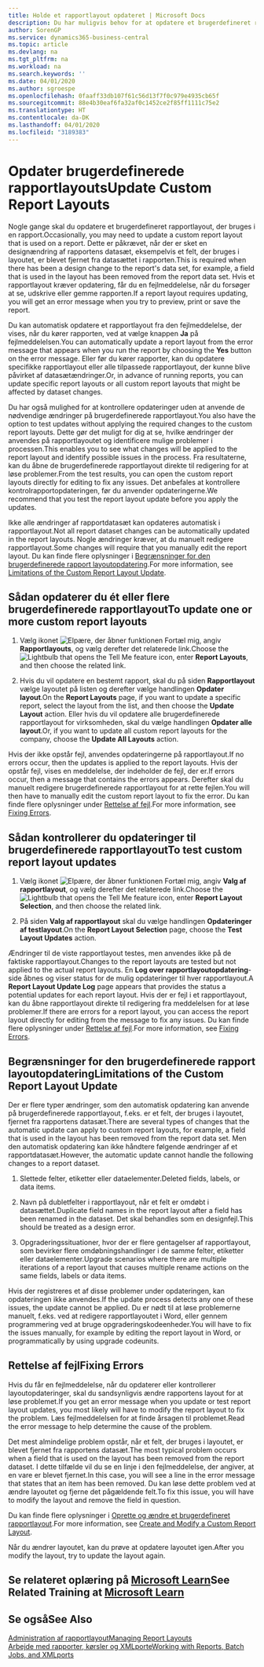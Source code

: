 ```yaml
---
title: Holde et rapportlayout opdateret | Microsoft Docs
description: Du har muligvis behov for at opdatere et brugerdefineret rapportlayout, der bruges i en rapport. Dette er påkrævet, når der er sket en designændring af rapportens datasæt, eksempelvis et felt, der bruges i layoutet, er blevet fjernet fra datasættet i rapporten.
author: SorenGP
ms.service: dynamics365-business-central
ms.topic: article
ms.devlang: na
ms.tgt_pltfrm: na
ms.workload: na
ms.search.keywords: ''
ms.date: 04/01/2020
ms.author: sgroespe
ms.openlocfilehash: 0faaff33db107f61c56d13f7f0c979e4935cb65f
ms.sourcegitcommit: 88e4b30eaf6fa32af0c1452ce2f85ff1111c75e2
ms.translationtype: HT
ms.contentlocale: da-DK
ms.lasthandoff: 04/01/2020
ms.locfileid: "3189383"
---
```

# <a name="update-custom-report-layouts"></a><span data-ttu-id="13586-104">Opdater brugerdefinerede rapportlayouts</span><span class="sxs-lookup"><span data-stu-id="13586-104">Update Custom Report Layouts</span></span>
<span data-ttu-id="13586-105">Nogle gange skal du opdatere et brugerdefineret rapportlayout, der bruges i en rapport.</span><span class="sxs-lookup"><span data-stu-id="13586-105">Occasionally, you may need to update a custom report layout that is used on a report.</span></span> <span data-ttu-id="13586-106">Dette er påkrævet, når der er sket en designændring af rapportens datasæt, eksempelvis et felt, der bruges i layoutet, er blevet fjernet fra datasættet i rapporten.</span><span class="sxs-lookup"><span data-stu-id="13586-106">This is required when there has been a design change to the report's data set, for example, a field that is used in the layout has been removed from the report data set.</span></span> <span data-ttu-id="13586-107">Hvis et rapportlayout kræver opdatering, får du en fejlmeddelelse, når du forsøger at se, udskrive eller gemme rapporten.</span><span class="sxs-lookup"><span data-stu-id="13586-107">If a report layout requires updating, you will get an error message when you try to preview, print or save the report.</span></span>  

<span data-ttu-id="13586-108">Du kan automatisk opdatere et rapportlayout fra den fejlmeddelelse, der vises, når du kører rapporten, ved at vælge knappen **Ja** på fejlmeddelelsen.</span><span class="sxs-lookup"><span data-stu-id="13586-108">You can automatically update a report layout from the error message that appears when you run the report by choosing the **Yes** button on the error message.</span></span> <span data-ttu-id="13586-109">Eller før du kører rapporter, kan du opdatere specifikke rapportlayout eller alle tilpassede rapportlayout, der kunne blive påvirket af datasætændringer.</span><span class="sxs-lookup"><span data-stu-id="13586-109">Or, in advance of running reports, you can update specific report layouts or all custom report layouts that might be affected by dataset changes.</span></span>  

<span data-ttu-id="13586-110">Du har også mulighed for at kontrollere opdateringer uden at anvende de nødvendige ændringer på brugerdefinerede rapportlayout.</span><span class="sxs-lookup"><span data-stu-id="13586-110">You also have the option to test updates without applying the required changes to the custom report layouts.</span></span> <span data-ttu-id="13586-111">Dette gør det muligt for dig at se, hvilke ændringer der anvendes på rapportlayoutet og identificere mulige problemer i processen.</span><span class="sxs-lookup"><span data-stu-id="13586-111">This enables you to see what changes will be applied to the report layout and identify possible issues in the process.</span></span> <span data-ttu-id="13586-112">Fra resultaterne, kan du åbne de brugerdefinerede rapportlayout direkte til redigering for at løse problemer.</span><span class="sxs-lookup"><span data-stu-id="13586-112">From the test results, you can open the custom report layouts directly for editing to fix any issues.</span></span> <span data-ttu-id="13586-113">Det anbefales at kontrollere kontrolrapportopdateringen, før du anvender opdateringerne.</span><span class="sxs-lookup"><span data-stu-id="13586-113">We recommend that you test the report layout update before you apply the updates.</span></span>  

<span data-ttu-id="13586-114">Ikke alle ændringer af rapportdatasæt kan opdateres automatisk i rapportlayout.</span><span class="sxs-lookup"><span data-stu-id="13586-114">Not all report dataset changes can be automatically updated in the report layouts.</span></span> <span data-ttu-id="13586-115">Nogle ændringer kræver, at du manuelt redigere rapportlayout.</span><span class="sxs-lookup"><span data-stu-id="13586-115">Some changes will require that you manually edit the report layout.</span></span> <span data-ttu-id="13586-116">Du kan finde flere oplysninger i [Begrænsninger for den brugerdefinerede rapport layoutopdatering](ui-update-report-layouts.md#UpdateLimitations).</span><span class="sxs-lookup"><span data-stu-id="13586-116">For more information, see [Limitations of the Custom Report Layout Update](ui-update-report-layouts.md#UpdateLimitations).</span></span>  

## <a name="to-update-one-or-more-custom-report-layouts"></a><span data-ttu-id="13586-117">Sådan opdaterer du ét eller flere brugerdefinerede rapportlayout</span><span class="sxs-lookup"><span data-stu-id="13586-117">To update one or more custom report layouts</span></span>  

1.  <span data-ttu-id="13586-118">Vælg ikonet ![Elpære, der åbner funktionen Fortæl mig](media/ui-search/search_small.png "Fortæl mig, hvad du vil foretage dig"), angiv **Rapportlayouts**, og vælg derefter det relaterede link.</span><span class="sxs-lookup"><span data-stu-id="13586-118">Choose the ![Lightbulb that opens the Tell Me feature](media/ui-search/search_small.png "Tell me what you want to do") icon, enter **Report Layouts**, and then choose the related link.</span></span>  

2.  <span data-ttu-id="13586-119">Hvis du vil opdatere en bestemt rapport, skal du på siden **Rapportlayout** vælge layoutet på listen og derefter vælge handlingen **Opdater layout**.</span><span class="sxs-lookup"><span data-stu-id="13586-119">On the **Report Layouts** page, if you want to update a specific report, select the layout from the list, and then choose the **Update Layout** action.</span></span> <span data-ttu-id="13586-120">Eller hvis du vil opdatere alle brugerdefinerede rapportlayout for virksomheden, skal du vælge handlingen **Opdater alle layout**.</span><span class="sxs-lookup"><span data-stu-id="13586-120">Or, if you want to update all custom report layouts for the company, choose the **Update All Layouts** action.</span></span>  

<span data-ttu-id="13586-121">Hvis der ikke opstår fejl, anvendes opdateringerne på rapportlayout.</span><span class="sxs-lookup"><span data-stu-id="13586-121">If no errors occur, then the updates is applied to the report layouts.</span></span> <span data-ttu-id="13586-122">Hvis der opstår fejl, vises en meddelelse, der indeholder de fejl, der er.</span><span class="sxs-lookup"><span data-stu-id="13586-122">If errors occur, then a message that contains the errors appears.</span></span> <span data-ttu-id="13586-123">Derefter skal du manuelt redigere brugerdefinerede rapportlayout for at rette fejlen.</span><span class="sxs-lookup"><span data-stu-id="13586-123">You will then have to manually edit the custom report layout to fix the error.</span></span> <span data-ttu-id="13586-124">Du kan finde flere oplysninger under [Rettelse af fejl](ui-update-report-layouts.md#FixErrors).</span><span class="sxs-lookup"><span data-stu-id="13586-124">For more information, see [Fixing Errors](ui-update-report-layouts.md#FixErrors).</span></span>  

## <a name="to-test-custom-report-layout-updates"></a><span data-ttu-id="13586-125">Sådan kontrollerer du opdateringer til brugerdefinerede rapportlayout</span><span class="sxs-lookup"><span data-stu-id="13586-125">To test custom report layout updates</span></span>  

1.  <span data-ttu-id="13586-126">Vælg ikonet ![Elpære, der åbner funktionen Fortæl mig](media/ui-search/search_small.png "Fortæl mig, hvad du vil foretage dig"), angiv **Valg af rapportlayout**, og vælg derefter det relaterede link.</span><span class="sxs-lookup"><span data-stu-id="13586-126">Choose the ![Lightbulb that opens the Tell Me feature](media/ui-search/search_small.png "Tell me what you want to do") icon, enter **Report Layout Selection**, and then choose the related link.</span></span>  

2.  <span data-ttu-id="13586-127">På siden **Valg af rapportlayout** skal du vælge handlingen **Opdateringer af testlayout**.</span><span class="sxs-lookup"><span data-stu-id="13586-127">On the **Report Layout Selection** page, choose the **Test Layout Updates** action.</span></span>  

 <span data-ttu-id="13586-128">Ændringer til de viste rapportlayout testes, men anvendes ikke på de faktiske rapportlayout.</span><span class="sxs-lookup"><span data-stu-id="13586-128">Changes to the report layouts are tested but not applied to the actual report layouts.</span></span> <span data-ttu-id="13586-129">En **Log over rapportlayoutopdatering**-side åbnes og viser status for de mulig opdateringer til hver rapportlayout.</span><span class="sxs-lookup"><span data-stu-id="13586-129">A **Report Layout Update Log** page appears that provides the status a potential updates for each report layout.</span></span> <span data-ttu-id="13586-130">Hvis der er fejl i et rapportlayout, kan du åbne rapportlayout direkte til redigering fra meddelelsen for at løse problemer.</span><span class="sxs-lookup"><span data-stu-id="13586-130">If there are errors for a report layout, you can access the report layout directly for editing from the message to fix any issues.</span></span> <span data-ttu-id="13586-131">Du kan finde flere oplysninger under [Rettelse af fejl](ui-update-report-layouts.md#FixErrors).</span><span class="sxs-lookup"><span data-stu-id="13586-131">For more information, see [Fixing Errors](ui-update-report-layouts.md#FixErrors).</span></span>  

##  <a name="limitations-of-the-custom-report-layout-update"></a><a name="UpdateLimitations"></a> <span data-ttu-id="13586-132">Begrænsninger for den brugerdefinerede rapport layoutopdatering</span><span class="sxs-lookup"><span data-stu-id="13586-132">Limitations of the Custom Report Layout Update</span></span>  
 <span data-ttu-id="13586-133">Der er flere typer ændringer, som den automatisk opdatering kan anvende på brugerdefinerede rapportlayout, f.eks. er et felt, der bruges i layoutet, fjernet fra rapportens datasæt.</span><span class="sxs-lookup"><span data-stu-id="13586-133">There are several types of changes that the automatic update can apply to custom report layouts, for example, a field that is used in the layout has been removed from the report data set.</span></span> <span data-ttu-id="13586-134">Men den automatisk opdatering kan ikke håndtere følgende ændringer af et rapportdatasæt.</span><span class="sxs-lookup"><span data-stu-id="13586-134">However, the automatic update cannot handle the following changes to a report dataset.</span></span>  

1.  <span data-ttu-id="13586-135">Slettede felter, etiketter eller dataelementer.</span><span class="sxs-lookup"><span data-stu-id="13586-135">Deleted fields, labels, or data items.</span></span>  

2.  <span data-ttu-id="13586-136">Navn på dubletfelter i rapportlayout, når et felt er omdøbt i datasættet.</span><span class="sxs-lookup"><span data-stu-id="13586-136">Duplicate field names in the report layout after a field has been renamed in the dataset.</span></span> <span data-ttu-id="13586-137">Det skal behandles som en designfejl.</span><span class="sxs-lookup"><span data-stu-id="13586-137">This should be treated as a design error.</span></span>  

3.  <span data-ttu-id="13586-138">Opgraderingssituationer, hvor der er flere gentagelser af rapportlayout, som bevirker flere omdøbningshandlinger i de samme felter, etiketter eller dataelementer.</span><span class="sxs-lookup"><span data-stu-id="13586-138">Upgrade scenarios where there are multiple iterations of a report layout that causes multiple rename actions on the same fields, labels or data items.</span></span>  

 <span data-ttu-id="13586-139">Hvis der registreres et af disse problemer under opdateringen, kan opdateringen ikke anvendes.</span><span class="sxs-lookup"><span data-stu-id="13586-139">If the update process detects any one of these issues, the update cannot be applied.</span></span> <span data-ttu-id="13586-140">Du er nødt til at løse problemerne manuelt, f.eks. ved at redigere rapportlayoutet i Word, eller gennem programmering ved at bruge opgraderingskodeenheder.</span><span class="sxs-lookup"><span data-stu-id="13586-140">You will have to fix the issues manually, for example by editing the report layout in Word, or programmatically by using upgrade codeunits.</span></span>  

##  <a name="fixing-errors"></a><a name="FixErrors"></a> <span data-ttu-id="13586-141">Rettelse af fejl</span><span class="sxs-lookup"><span data-stu-id="13586-141">Fixing Errors</span></span>  
 <span data-ttu-id="13586-142">Hvis du får en fejlmeddelelse, når du opdaterer eller kontrollerer layoutopdateringer, skal du sandsynligvis ændre rapportens layout for at løse problemet.</span><span class="sxs-lookup"><span data-stu-id="13586-142">If you get an error message when you update or test report layout updates, you most likely will have to modify the report layout to fix the problem.</span></span> <span data-ttu-id="13586-143">Læs fejlmeddelelsen for at finde årsagen til problemet.</span><span class="sxs-lookup"><span data-stu-id="13586-143">Read the error message to help determine the cause of the problem.</span></span>  

 <span data-ttu-id="13586-144">Det mest almindelige problem opstår, når et felt, der bruges i layoutet, er blevet fjernet fra rapportens datasæt.</span><span class="sxs-lookup"><span data-stu-id="13586-144">The most typical problem occurs when a field that is used on the layout has been removed from the report dataset.</span></span> <span data-ttu-id="13586-145">I dette tilfælde vil du se en linje i den fejlmeddelelse, der angiver, at en vare er blevet fjernet.</span><span class="sxs-lookup"><span data-stu-id="13586-145">In this case, you will see a line in the error message that states that an item has been removed.</span></span> <span data-ttu-id="13586-146">Du kan løse dette problem ved at ændre layoutet og fjerne det pågældende felt.</span><span class="sxs-lookup"><span data-stu-id="13586-146">To fix this issue, you will have to modify the layout and remove the field in question.</span></span>  

 <span data-ttu-id="13586-147">Du kan finde flere oplysninger i [Oprette og ændre et brugerdefineret rapportlayout](ui-how-create-custom-report-layout.md#ModifyCustomLayout).</span><span class="sxs-lookup"><span data-stu-id="13586-147">For more information, see [Create and Modify a Custom Report Layout](ui-how-create-custom-report-layout.md#ModifyCustomLayout).</span></span>  

<span data-ttu-id="13586-148">Når du ændrer layoutet, kan du prøve at opdatere layoutet igen.</span><span class="sxs-lookup"><span data-stu-id="13586-148">After you modify the layout, try to update the layout again.</span></span>  

## <a name="see-related-training-at-microsoft-learn"></a><span data-ttu-id="13586-149">Se relateret oplæring på [Microsoft Learn](/learn/modules/change-documents-dynamics-365-business-central/index)</span><span class="sxs-lookup"><span data-stu-id="13586-149">See Related Training at [Microsoft Learn](/learn/modules/change-documents-dynamics-365-business-central/index)</span></span>

## <a name="see-also"></a><span data-ttu-id="13586-150">Se også</span><span class="sxs-lookup"><span data-stu-id="13586-150">See Also</span></span>  
 [<span data-ttu-id="13586-151">Administration af rapportlayout</span><span class="sxs-lookup"><span data-stu-id="13586-151">Managing Report Layouts</span></span>](ui-manage-report-layouts.md)  
 [<span data-ttu-id="13586-152">Arbejde med rapporter, kørsler og XMLporte</span><span class="sxs-lookup"><span data-stu-id="13586-152">Working with Reports, Batch Jobs, and XMLports</span></span>](ui-work-report.md)  
